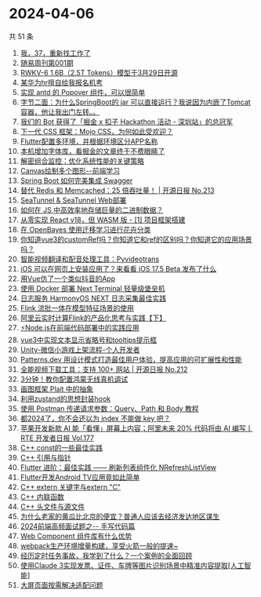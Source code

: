 # 2024-04-06

共 51 条

<!-- BEGIN JUEJIN -->
<!-- 最后更新时间 2024-04-06 01:01:04 +0800 -->
1. [我，37，重新找工作了](https://juejin.cn/post/7353106546828460047)
1. [随易周刊第001期](https://juejin.cn/post/7353484906531995711)
1. [RWKV-6 1.6B（2.5T Tokens）模型于3月29日开源](https://juejin.cn/post/7353208973880557618)
1. [某华为hr擅自给我报名机考](https://juejin.cn/post/7353493222730088483)
1. [实现 antd 的 Popover 组件，可以很简单](https://juejin.cn/post/7353458034561204239)
1. [字节二面：为什么SpringBoot的 jar 可以直接运行？我说因为内嵌了Tomcat容器，他让我出门左转。。](https://juejin.cn/post/7353582927680208933)
1. [我们的 Bot 获得了「掘金 x 扣子 Hackathon 活动 - 深圳站」的总冠军](https://juejin.cn/post/7353476280861753344)
1. [下一代 CSS 框架：Mojo CSS，为何如此受欢迎？](https://juejin.cn/post/7353484906532995135)
1. [Flutter配置多环境，并根据环境区分APP名称](https://juejin.cn/post/7353451512204902454)
1. [本机增加字体库，看掘金的文章终于不费眼睛了](https://juejin.cn/post/7353184323954802738)
1. [解密组合监控：优化系统性能的关键策略](https://juejin.cn/post/7353193850456653858)
1. [Canvas绘制多个图形--前端学习](https://juejin.cn/post/7353459702930489407)
1. [Spring Boot 如何完美集成 Swagger](https://juejin.cn/post/7353435420985147402)
1. [替代 Redis 和 Memcached：25 倍吞吐量！ | 开源日报 No.213](https://juejin.cn/post/7353527516701343783)
1. [SeaTunnel & SeaTunnel Web部署](https://juejin.cn/post/7353193850456948770)
1. [如何在 JS 中高效率地存储巨量的二进制数据？](https://juejin.cn/post/7353226130823233590)
1. [从零实现 React v18，但 WASM 版 - [1] 项目框架搭建](https://juejin.cn/post/7353464483232596006)
1. [在 OpenBayes 使用迁移学习进行花卉分类](https://juejin.cn/post/7353447472558358591)
1. [你知道vue3的customRef吗？你知道它和ref的区别吗？你知道它的应用场景吗？](https://juejin.cn/post/7353453349998559258)
1. [智能视频翻译和配音处理工具：Pyvideotrans](https://juejin.cn/post/7353138889458843700)
1. [iOS 可以在网页上安装应用了？来看看 iOS 17.5 Beta 发布了什么](https://juejin.cn/post/7353234023098204179)
1. [用Vue仿了一个类似抖音的App](https://juejin.cn/post/7353523271239532582)
1. [使用 Docker 部署 Next Terminal 轻量级堡垒机](https://juejin.cn/post/7353152184273354806)
1. [日志服务 HarmonyOS NEXT 日志采集最佳实践](https://juejin.cn/post/7353435541361262632)
1. [Flink 流批一体在模型特征场景的使用](https://juejin.cn/post/7353178694972080168)
1. [阿里云实时计算Flink的产品化思考与实践【下】](https://juejin.cn/post/7351336619594514472)
1. [⚡Node.js在前端代码部署中的实践应用](https://juejin.cn/post/7353464483232202790)
1. [vue3中实现文本显示省略号和tooltips提示框](https://juejin.cn/post/7353452645615009819)
1. [Unity-微信小游戏上架流程-个人开发者](https://juejin.cn/post/7353476280861376512)
1. [Patterns.dev 用设计模式打造最佳用户体验，提高应用的可扩展性和性能](https://juejin.cn/post/7353452645615648795)
1. [全能视频下载工具：支持 100+ 网站 | 开源日报 No.212](https://juejin.cn/post/7353160406652960831)
1. [3分钟！教你配置鸿蒙无线真机调试](https://juejin.cn/post/7353158088729542667)
1. [画图框架 Plait 中的抽象](https://juejin.cn/post/7353456468094631973)
1. [利用zustand的思想封装hook](https://juejin.cn/post/7353543714151284775)
1. [使用 Postman 传递请求参数：Query、Path 和 Body 教程](https://juejin.cn/post/7353275013024497674)
1. [都2024了，你不会还以为 index 不能做 key 吧？](https://juejin.cn/post/7353542036232077321)
1. [苹果开发新款 AI 能「看懂」屏幕上内容；阿里未来 20% 代码将由 AI 编写丨 RTE 开发者日报 Vol.177](https://juejin.cn/post/7353456468094533669)
1. [C++ const的一些最佳实践](https://juejin.cn/post/7353435420984672266)
1. [C++ 引用与指针 ](https://juejin.cn/post/7353280369381343258)
1. [Flutter 进阶：最佳实践 —— 刷新列表组件化 NRefreshListView](https://juejin.cn/post/7353459702929424447)
1. [Flutter开发Android TV应用竟如此简单](https://juejin.cn/post/7353280369359896627)
1. [C++ extern 关键字与extern "C" ](https://juejin.cn/post/7353233940546027557)
1. [C++ 内联函数](https://juejin.cn/post/7353233940546011173)
1. [C++ 头文件与源文件  ](https://juejin.cn/post/7353452645614436379)
1. [为什么老家的黄瓜比北京的便宜？普通人应该去经济发达地区谋生](https://juejin.cn/post/7353233940545323045)
1. [2024前端高频面试题之-- 手写代码篇](https://juejin.cn/post/7353456468094599205)
1. [Web Component 组件库有什么优势](https://juejin.cn/post/7353527516702687271)
1. [webpack生产环境增量构建，享受火箭一般的提速~](https://juejin.cn/post/7353226130823151670)
1. [经历定时任务事故，我学到了什么？一个案例的全面回顾](https://juejin.cn/post/7353208973879853106)
1. [使用Claude 3实现发票、证件、车牌等图片识别场景中精准内容提取[人工智能]](https://juejin.cn/post/7353458034561581071)
1. [大屏页面按需解决适配问题](https://juejin.cn/post/7353245651592298546)
<!-- END JUEJIN -->